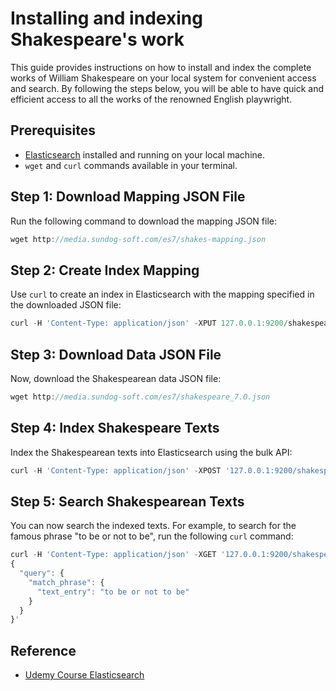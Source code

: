 
# Installing and indexing Shakespeare's work


This guide provides instructions on how to install and index the complete works of William Shakespeare on your local system for convenient access and search. By following the steps below, you will be able to have quick and efficient access to all the works of the renowned English playwright.
## Prerequisites

- [Elasticsearch](https://www.elastic.co/guide/en/elasticsearch/reference/current/index.html) installed and running on your local machine.
- `wget` and `curl` commands available in your terminal.


## Step 1: Download Mapping JSON File
Run the following command to download the mapping JSON file:
```javascript
wget http://media.sundog-soft.com/es7/shakes-mapping.json
```

## Step 2: Create Index Mapping
Use `curl` to create an index in Elasticsearch with the mapping specified in the downloaded JSON file:
```javascript
curl -H 'Content-Type: application/json' -XPUT 127.0.0.1:9200/shakespeare --data-binary @shakes-mapping.json
```

## Step 3: Download Data JSON File
Now, download the Shakespearean data JSON file:
```javascript
wget http://media.sundog-soft.com/es7/shakespeare_7.0.json
```

## Step 4: Index Shakespeare Texts
Index the Shakespearean texts into Elasticsearch using the bulk API:
```javascript
curl -H 'Content-Type: application/json' -XPOST '127.0.0.1:9200/shakespeare/_bulk?pretty' --data-binary @shakespeare_7.0.json
```

## Step 5: Search Shakespearean Texts
You can now search the indexed texts. For example, to search for the famous phrase "to be or not to be", run the following `curl` command:
```javascript
curl -H 'Content-Type: application/json' -XGET '127.0.0.1:9200/shakespeare/_search?pretty' -d '
{
  "query": {
    "match_phrase": {
      "text_entry": "to be or not to be"
    }
  }
}'
```
## Reference

 - [Udemy Course Elasticsearch](https://www.udemy.com/share/103TRe3@XxOpTnRxrccx7aOU9mtXq0gSnINwHq3DvYExSjxGbmg4gmML3H8Fjpg9BUFDk8rT/)
